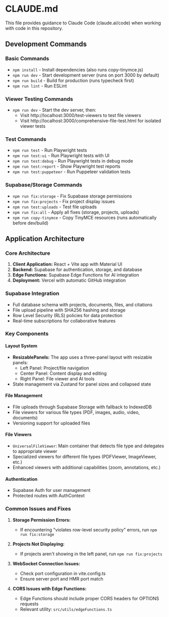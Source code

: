# CLAUDE.md

This file provides guidance to Claude Code (claude.ai/code) when working with code in this repository.

## Development Commands

### Basic Commands
- `npm install` - Install dependencies (also runs copy-tinymce.js)
- `npm run dev` - Start development server (runs on port 3000 by default)
- `npm run build` - Build for production (runs typecheck first)
- `npm run lint` - Run ESLint

### Viewer Testing Commands
- `npm run dev` - Start the dev server, then:
  - Visit http://localhost:3000/test-viewers to test file viewers
  - Visit http://localhost:3000/comprehensive-file-test.html for isolated viewer tests

### Test Commands
- `npm run test` - Run Playwright tests
- `npm run test:ui` - Run Playwright tests with UI
- `npm run test:debug` - Run Playwright tests in debug mode
- `npm run test:report` - Show Playwright test reports
- `npm run test:puppeteer` - Run Puppeteer validation tests

### Supabase/Storage Commands
- `npm run fix:storage` - Fix Supabase storage permissions
- `npm run fix:projects` - Fix project display issues
- `npm run test:uploads` - Test file uploads
- `npm run fix:all` - Apply all fixes (storage, projects, uploads)
- `npm run copy-tinymce` - Copy TinyMCE resources (runs automatically before dev/build)

## Application Architecture

### Core Architecture
1. **Client Application:** React + Vite app with Material UI
2. **Backend:** Supabase for authentication, storage, and database
3. **Edge Functions:** Supabase Edge Functions for AI integration
4. **Deployment:** Vercel with automatic GitHub integration

### Supabase Integration
- Full database schema with projects, documents, files, and citations
- File upload pipeline with SHA256 hashing and storage
- Row Level Security (RLS) policies for data protection
- Real-time subscriptions for collaborative features

### Key Components

#### Layout System
- **ResizablePanels:** The app uses a three-panel layout with resizable panels:
  - Left Panel: Project/file navigation
  - Center Panel: Content display and editing
  - Right Panel: File viewer and AI tools
- State management via Zustand for panel sizes and collapsed state

#### File Management
- File uploads through Supabase Storage with fallback to IndexedDB
- File viewers for various file types (PDF, images, audio, video, documents)
- Versioning support for uploaded files

#### File Viewers
- `UniversalFileViewer`: Main container that detects file type and delegates to appropriate viewer
- Specialized viewers for different file types (PDFViewer, ImageViewer, etc.)
- Enhanced viewers with additional capabilities (zoom, annotations, etc.)

#### Authentication
- Supabase Auth for user management
- Protected routes with AuthContext

### Common Issues and Fixes

1. **Storage Permission Errors:**
   - If encountering "violates row-level security policy" errors, run `npm run fix:storage`

2. **Projects Not Displaying:**
   - If projects aren't showing in the left panel, run `npm run fix:projects`

3. **WebSocket Connection Issues:**
   - Check port configuration in vite.config.ts
   - Ensure server port and HMR port match

4. **CORS Issues with Edge Functions:**
   - Edge Functions should include proper CORS headers for OPTIONS requests
   - Relevant utility: `src/utils/edgeFunctions.ts`